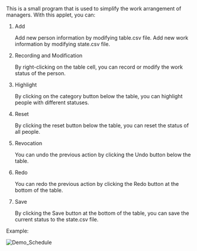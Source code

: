 This is a small program that is used to simplify the work arrangement of managers.
With this applet, you can:
1. Add

    Add new person information by modifying table.csv file.
    Add new work information by modifying state.csv file.
2. Recording and Modification

    By right-clicking on the table cell, you can record or modify the work status of the person.
3. Highlight

    By clicking on the category button below the table, you can highlight people with different statuses.
4. Reset

    By clicking the reset button below the table, you can reset the status of all people.
5. Revocation

    You can undo the previous action by clicking the Undo button below the table.
6. Redo

    You can redo the previous action by clicking the Redo button at the bottom of the table.
7. Save

    By clicking the Save button at the bottom of the table, you can save the current status to the state.csv file.

Example:

![Demo_Schedule](https://github.com/user-attachments/assets/e48c530a-c119-4236-a2fe-2e5381b87c3e)
